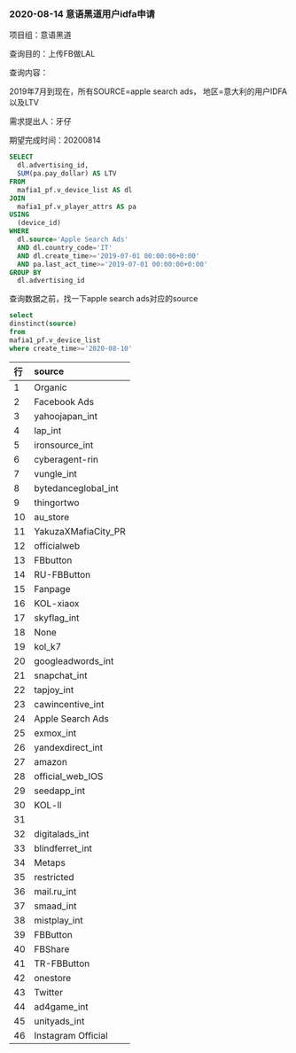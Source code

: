 ### 2020-08-14 意语黑道用户idfa申请



项目组：意语黑道

查询目的：上传FB做LAL

查询内容：

2019年7月到现在，所有SOURCE=apple search ads， 地区=意大利的用户IDFA 以及LTV

需求提出人：牙仔

期望完成时间：20200814

```sql
SELECT
  dl.advertising_id,
  SUM(pa.pay_dollar) AS LTV
FROM
  mafia1_pf.v_device_list AS dl
JOIN
  mafia1_pf.v_player_attrs AS pa
USING
  (device_id)
WHERE
  dl.source='Apple Search Ads'
  AND dl.country_code='IT'
  AND dl.create_time>='2019-07-01 00:00:00+0:00'
  AND pa.last_act_time>='2019-07-01 00:00:00+0:00'
GROUP BY
  dl.advertising_id
```





查询数据之前，找一下apple search ads对应的source

```sql
select
dinstinct(source)
from
mafia1_pf.v_device_list
where create_time>='2020-08-10'
```

| 行   | source              |
| :--- | :------------------ |
| 1    | Organic             |
| 2    | Facebook Ads        |
| 3    | yahoojapan_int      |
| 4    | lap_int             |
| 5    | ironsource_int      |
| 6    | cyberagent-rin      |
| 7    | vungle_int          |
| 8    | bytedanceglobal_int |
| 9    | thingortwo          |
| 10   | au_store            |
| 11   | YakuzaXMafiaCity_PR |
| 12   | officialweb         |
| 13   | FBbutton            |
| 14   | RU-FBButton         |
| 15   | Fanpage             |
| 16   | KOL-xiaox           |
| 17   | skyflag_int         |
| 18   | None                |
| 19   | kol_k7              |
| 20   | googleadwords_int   |
| 21   | snapchat_int        |
| 22   | tapjoy_int          |
| 23   | cawincentive_int    |
| 24   | Apple Search Ads    |
| 25   | exmox_int           |
| 26   | yandexdirect_int    |
| 27   | amazon              |
| 28   | official_web_IOS    |
| 29   | seedapp_int         |
| 30   | KOL-ll              |
| 31   |                     |
| 32   | digitalads_int      |
| 33   | blindferret_int     |
| 34   | Metaps              |
| 35   | restricted          |
| 36   | mail.ru_int         |
| 37   | smaad_int           |
| 38   | mistplay_int        |
| 39   | FBButton            |
| 40   | FBShare             |
| 41   | TR-FBButton         |
| 42   | onestore            |
| 43   | Twitter             |
| 44   | ad4game_int         |
| 45   | unityads_int        |
| 46   | Instagram Official  |